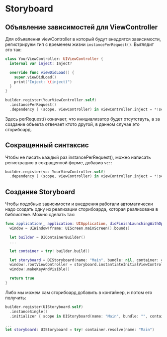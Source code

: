 # Storyboard

## Объявление зависимостей для ViewController
Для объявления viewController в который будут внедрятся зависимости, регистрируем тип с временем жизни `instancePerRequest()`. Выглядит это так:

```Swift
class YourViewController: UIViewController {
  internal var inject: Inject?

  override func viewDidLoad() {
    super.viewDidLoad()
    print("Inject: \(inject)")
  }
}
```

```Swift
builder.register(YourViewController.self)
  .instancePerRequest()
  .dependency { (scope, viewController) in viewController.inject = *!scope }
```

Здесь perRequest() означает, что инициализатор будет отсутствуть, а за создание объекта отвечает ктото другой, в данном случае это сторибоард.

## Сокращенный синтаксис
Чтобы не писать каждый раз instancePerRequest(), можно написать регистрацию в сокращенной форме, добавив `vc:`:
```Swift
builder.register(vc: YourViewController.self)
  .dependency { (scope, viewController) in viewController.inject = *!scope }
```

## Создание Storyboard
Чтобы подобные зависимости и внедрения работали автоматически надо создать одну из реализации сторибоарда, которая реализована в библиотеке. Можно сделать так:
```Swift
func application(_ application: UIApplication, didFinishLaunchingWithOptions launchOptions: [UIApplicationLaunchOptionsKey: Any]?) -> Bool {
  window = UIWindow(frame: UIScreen.mainScreen().bounds)

  let builder = DIContainerBuilder()
  ...

  let container = try! builder.build()

  let storyboard = DIStoryboard(name: "Main", bundle: nil, container: container)
  window!.rootViewController = storyboard.instantiateInitialViewController()
  window!.makeKeyAndVisible()

  return true
}
```

Либо мы можем сам сторибоард добавить в контайнер, и потом его получить:
```Swift
builder.register(UIStoryboard.self)
  .instanceSingle()
  .initializer { scope in DIStoryboard(name: "Main", bundle: "", container: scope) }

...
let storyboard: UIStoryboard = try! container.resolve(name: "Main")
```